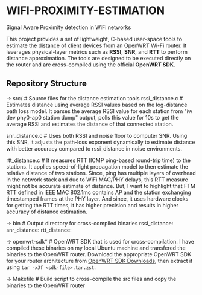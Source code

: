 # WIFI-PROXIMITY-ESTIMATION
Signal Aware Proximity detection in WiFi networks

This project provides a set of lightweight, C-based user-space tools to estimate the distance of client devices from an OpenWRT Wi-Fi router. It leverages physical-layer metrics such as **RSSI**, **SNR**, and **RTT** to perform distance approximation. The tools are designed to be executed directly on the router and are cross-compiled using the official **OpenWRT SDK**.

## Repository Structure
-> src/ # Source files for the distance estimation tools
rssi_distance.c # Estimates distance using average RSSI values based on the log-distance path loss model. It parses the average RSSI value for each station from "iw dev phy0-ap0 station dump" output, polls this value for 10s to get the average RSSI and estimates the distance of that connected station.

snr_distance.c # Uses both RSSI and noise floor to computer SNR. Using this SNR, it adjusts the path-loss exponent dynamically to estimate distance with better accuracy compared to rssi_distance in noise environments.

rtt_distance.c # It measures RTT (ICMP ping-based round-trip time) to the stations. It applies speed-of-light propagation model to then estimate the relative distance of two stations. Since, ping has multiple layers of overhead in the network stack and due to WiFi MAC/PHY delays, this RTT measure might not be accurate estimate of distance. But, I want to highlight that FTM RTT defined in IEEE MAC 802.1mc contains AP and the station exchanging timestamped frames at the PHY layer. And since, it uses hardware clocks for getting the RTT times, it has higher precision and results in higher accuracy of distance estimation.

-> bin # Output directory for cross-compiled binaries
rssi_distance:
snr_distance:
rtt_distance:

-> openwrt-sdk* # OpenWRT SDK that is used for cross-compilation. I have compiled these binaries on my local Ubuntu machine and transfered the binaries to the OpenWRT router.
Download the appropriate OpenWRT SDK for your router architecture from [OpenWRT SDK Downloads](https://downloads.openwrt.org/), then extract it using `tar -xJf <sdk-file>.tar.zst`.

-> Makefile # Build script to cross-compile the src files and copy the binaries to the OpenWRT router
